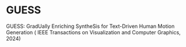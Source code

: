 # GUESS
GUESS: GradUally Enriching SyntheSis for Text-Driven Human Motion Generation ( IEEE Transactions on Visualization and Computer Graphics, 2024)
